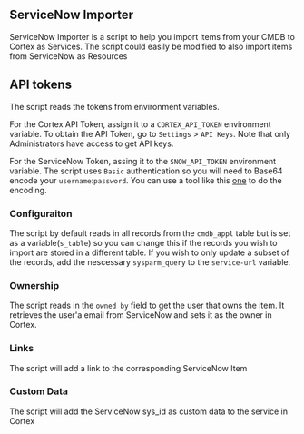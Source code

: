 ## ServiceNow Importer

ServiceNow Importer is a script to help you import items from your CMDB to Cortex as Services. The script could easily be modified to also import items from ServiceNow as Resources

## API tokens

The script reads the tokens from environment variables.

For the Cortex API Token, assign it to a `CORTEX_API_TOKEN` environment variable. To obtain the API Token, go to `Settings` > `API Keys`. Note that only Administrators have access to get API keys.

For the ServiceNow Token, assing it to the `SNOW_API_TOKEN` environment variable. The script uses `Basic` authentication so you will need to Base64 encode your `username`:`password`.
You can use a tool like this [one](https://www.debugbear.com/basic-auth-header-generator) to do the encoding.

### Configuraiton

The script by default reads in all records from the `cmdb_appl` table but is set as a variable(`s_table`) so you can change this if the records you wish to import are stored in a different table. 
If you wish to only update a subset of the records, add the nescessary `sysparm_query` to the `service-url` variable.

### Ownership

The script reads in the `owned by` field to get the user that owns the item. It retrieves the user'a email from ServiceNow and sets it as the owner in Cortex.

### Links

The script will add a link to the corresponding ServiceNow Item

### Custom Data

The script will add the ServiceNow sys_id as custom data to the service in Cortex
